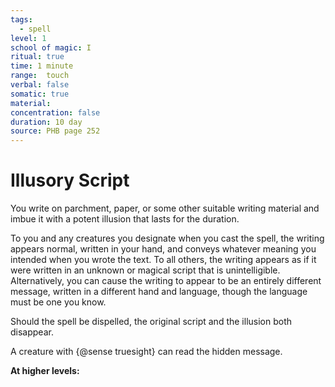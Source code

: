 ```yaml
---
tags:
  - spell
level: 1
school of magic: I
ritual: true
time: 1 minute
range:  touch
verbal: false
somatic: true
material: 
concentration: false
duration: 10 day
source: PHB page 252
---
```

# Illusory Script
You write on parchment, paper, or some other suitable writing material and imbue it with a potent illusion that lasts for the duration.

To you and any creatures you designate when you cast the spell, the writing appears normal, written in your hand, and conveys whatever meaning you intended when you wrote the text. To all others, the writing appears as if it were written in an unknown or magical script that is unintelligible. Alternatively, you can cause the writing to appear to be an entirely different message, written in a different hand and language, though the language must be one you know.

Should the spell be dispelled, the original script and the illusion both disappear.

A creature with {@sense truesight} can read the hidden message.

**At higher levels:** 